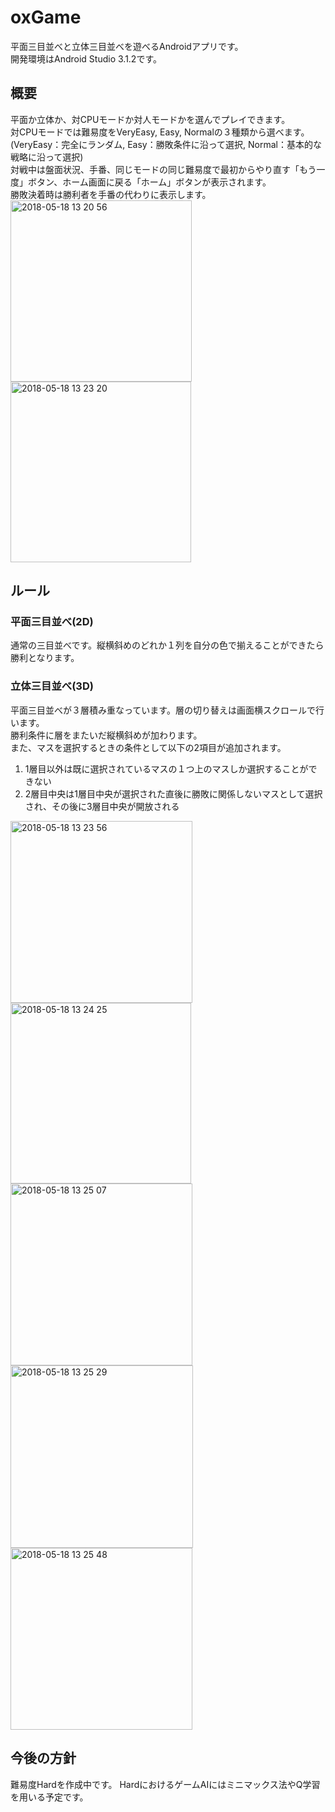 # oxGame
平面三目並べと立体三目並べを遊べるAndroidアプリです。  
開発環境はAndroid Studio 3.1.2です。

## 概要
平面か立体か、対CPUモードか対人モードかを選んでプレイできます。  
対CPUモードでは難易度をVeryEasy, Easy, Normalの３種類から選べます。  
(VeryEasy：完全にランダム, Easy：勝敗条件に沿って選択, Normal：基本的な戦略に沿って選択)  
対戦中は盤面状況、手番、同じモードの同じ難易度で最初からやり直す「もう一度」ボタン、ホーム画面に戻る「ホーム」ボタンが表示されます。  
勝敗決着時は勝利者を手番の代わりに表示します。  
<img width="290" alt="2018-05-18 13 20 56" src="https://user-images.githubusercontent.com/38423640/40216884-b77d97a4-5aa4-11e8-996c-9d34036fd5df.png">
<img width="289" alt="2018-05-18 13 23 20" src="https://user-images.githubusercontent.com/38423640/40216903-c5553cec-5aa4-11e8-8482-a0adc482f4ba.png">

## ルール
### 平面三目並べ(2D)
通常の三目並べです。縦横斜めのどれか１列を自分の色で揃えることができたら勝利となります。

### 立体三目並べ(3D)
平面三目並べが３層積み重なっています。層の切り替えは画面横スクロールで行います。  
勝利条件に層をまたいだ縦横斜めが加わります。  
また、マスを選択するときの条件として以下の2項目が追加されます。  
1. 1層目以外は既に選択されているマスの１つ上のマスしか選択することができない
2. 2層目中央は1層目中央が選択された直後に勝敗に関係しないマスとして選択され、その後に3層目中央が開放される  
<img width="291" alt="2018-05-18 13 23 56" src="https://user-images.githubusercontent.com/38423640/40216906-cacd0ee8-5aa4-11e8-97ed-9ec7a089cbe9.png">
<img width="289" alt="2018-05-18 13 24 25" src="https://user-images.githubusercontent.com/38423640/40216911-cf3386d8-5aa4-11e8-8de5-4237c486f56e.png">
<img width="291" alt="2018-05-18 13 25 07" src="https://user-images.githubusercontent.com/38423640/40216913-d67c68ba-5aa4-11e8-88b7-4a865c00b5c5.png">
<img width="292" alt="2018-05-18 13 25 29" src="https://user-images.githubusercontent.com/38423640/40216916-decd6e24-5aa4-11e8-867a-5550815d11e0.png">
<img width="291" alt="2018-05-18 13 25 48" src="https://user-images.githubusercontent.com/38423640/40216928-e6b7eaba-5aa4-11e8-88db-c2c493b6dc4a.png">


## 今後の方針
難易度Hardを作成中です。
HardにおけるゲームAIにはミニマックス法やQ学習を用いる予定です。
